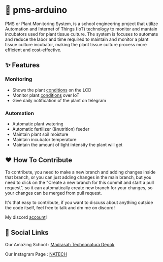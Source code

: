 # 🌱 pms-arduino

PMS or Plant Monitoring System, is a school engineering project that utilize Automation and Internet of Things (IoT) technology to monitor and mantain incubators used for plant tissue culture. The system is focuses to automate and reduce the labor and time required to maintain and monitor a plant tissue culture incubator, making the plant tissue culture process more efficient and cost-effective.

## ✨ Features

### Monitoring
- Shows the plant [conditions](plant/conditions.md) on the LCD
- Monitor plant [conditions](plant/conditions.md) over IoT
- Give daily notification of the plant on telegram

### Automation
- Automatic plant watering
- Automatic fertilizer (&nutrition) feeder
- Maintain plant soil moisture
- Maintain incubator temperature
- Maintain the amount of light intensity the plant will get

## ♥️ How To Contribute
To contribute, you need to make a new branch and adding changes inside that branch, or you can just adding changes in the main branch, but you need to click on the "Create a new branch for this commit and start a pull request", so it can automatically create new branch for your changes, so your changes can be merged from pull request. 

It's that easy to contribute, if you want to discuss about anything outside the code itself, feel free to talk and dm me on discord! 

My discord [account](941176571979522078)! 

## 🔗 Social Links
Our Amazing School : [Madrasah Technonatura Depok](https://www.technonatura.sch.id/)

Our Instagram Page : [NATECH](https://www.instagram.com/natecinovationinc/)
